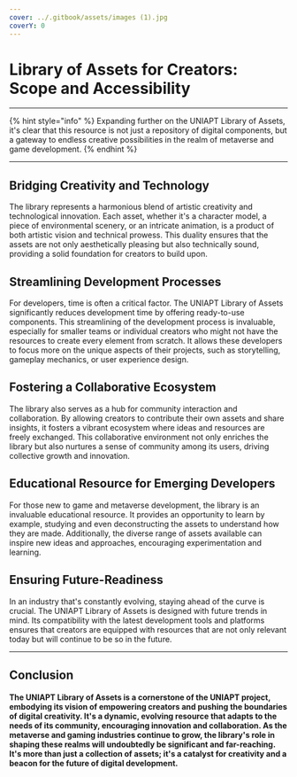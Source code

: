 ```yaml
---
cover: ../.gitbook/assets/images (1).jpg
coverY: 0
---
```


# Library of Assets for Creators: Scope and Accessibility

***

{% hint style="info" %}
Expanding further on the UNIAPT Library of Assets, it's clear that this resource is not just a repository of digital components, but a gateway to endless creative possibilities in the realm of metaverse and game development.
{% endhint %}

***

## Bridging Creativity and Technology

The library represents a harmonious blend of artistic creativity and technological innovation. Each asset, whether it's a character model, a piece of environmental scenery, or an intricate animation, is a product of both artistic vision and technical prowess. This duality ensures that the assets are not only aesthetically pleasing but also technically sound, providing a solid foundation for creators to build upon.

## Streamlining Development Processes

For developers, time is often a critical factor. The UNIAPT Library of Assets significantly reduces development time by offering ready-to-use components. This streamlining of the development process is invaluable, especially for smaller teams or individual creators who might not have the resources to create every element from scratch. It allows these developers to focus more on the unique aspects of their projects, such as storytelling, gameplay mechanics, or user experience design.

## Fostering a Collaborative Ecosystem

The library also serves as a hub for community interaction and collaboration. By allowing creators to contribute their own assets and share insights, it fosters a vibrant ecosystem where ideas and resources are freely exchanged. This collaborative environment not only enriches the library but also nurtures a sense of community among its users, driving collective growth and innovation.

## Educational Resource for Emerging Developers

For those new to game and metaverse development, the library is an invaluable educational resource. It provides an opportunity to learn by example, studying and even deconstructing the assets to understand how they are made. Additionally, the diverse range of assets available can inspire new ideas and approaches, encouraging experimentation and learning.

## Ensuring Future-Readiness

In an industry that's constantly evolving, staying ahead of the curve is crucial. The UNIAPT Library of Assets is designed with future trends in mind. Its compatibility with the latest development tools and platforms ensures that creators are equipped with resources that are not only relevant today but will continue to be so in the future.

***

## Conclusion

#### The UNIAPT Library of Assets is a cornerstone of the UNIAPT project, embodying its vision of empowering creators and pushing the boundaries of digital creativity. It's a dynamic, evolving resource that adapts to the needs of its community, encouraging innovation and collaboration. As the metaverse and gaming industries continue to grow, the library's role in shaping these realms will undoubtedly be significant and far-reaching. It's more than just a collection of assets; it's a catalyst for creativity and a beacon for the future of digital development. 
